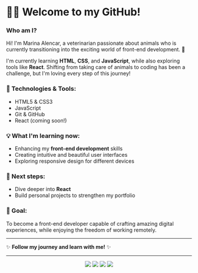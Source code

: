 # 👩‍💻 Welcome to my GitHub!

### Who am I?
Hi! I'm Marina Alencar, a veterinarian passionate about animals who is currently transitioning into the exciting world of front-end development. 🌟

I'm currently learning **HTML**, **CSS**, and **JavaScript**, while also exploring tools like **React**. Shifting from taking care of animals to coding has been a challenge, but I'm loving every step of this journey!

### 🔧 Technologies & Tools:
- HTML5 & CSS3
- JavaScript
- Git & GitHub
- React (coming soon!)

### 💡 What I'm learning now:
- Enhancing my **front-end development** skills
- Creating intuitive and beautiful user interfaces
- Exploring responsive design for different devices

### 🌱 Next steps:
- Dive deeper into **React**
- Build personal projects to strengthen my portfolio

### 🎯 Goal:
To become a front-end developer capable of crafting amazing digital experiences, while enjoying the freedom of working remotely.

---

✨ **Follow my journey and learn with me!** ✨

---
<div align="center">
  <img src="https://img.shields.io/badge/-HTML5-black?style=for-the-badge&logo=html5&logoColor=white">
  <img src="https://img.shields.io/badge/-CSS3-purple?style=for-the-badge&logo=css3&logoColor=white">
  <img src="https://img.shields.io/badge/-JavaScript-black?style=for-the-badge

picture>
  <source
    srcset="https://github-readme-stats.vercel.app/api?username=marina-alenc&show_icons=true&theme=dark"
    media="(prefers-color-scheme: dark)"
  />
  <source
    srcset="https://github-readme-stats.vercel.app/api?username=marina-alenc_icons=true"
    media="(prefers-color-scheme: light), (prefers-color-scheme: no-preference)"
  />
  <img src="https://github-readme-stats.vercel.app/api?username=marina-alenc&show_icons=true" />
</picture>


